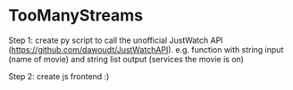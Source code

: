 # TooManyStreams

Step 1: create py script to call the unofficial JustWatch API (https://github.com/dawoudt/JustWatchAPI). e.g. function with string input (name of movie) and string list output (services the movie is on)

Step 2: create js frontend :)
